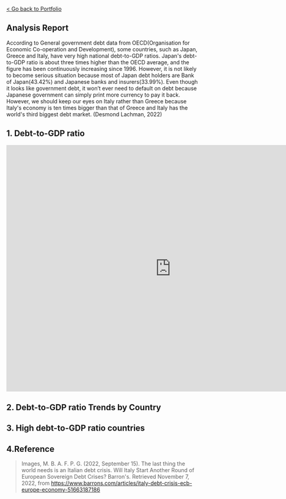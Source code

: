 
[< Go back to Portfolio](https://kibokk.github.io/portfolio/)

## Analysis Report
According to General government debt data from OECD(Organisation for Economic Co-operation and Development), some countries, such as Japan, Greece and Italy, have very high national debt-to-GDP ratios. Japan's debt-to-GDP ratio is about three times higher than the OECD average, and the figure has been continuously increasing since 1996. However, it is not likely to become serious situation because most of Japan debt holders are Bank of Japan(43.42%) and Japanese banks and insurers(33.99%). Even though it looks like government debt, it won’t ever need to default on debt because Japanese government can simply print more currency to pay it back. However, we should keep our eyes on Italy rather than Greece because Italy's economy is ten times bigger than that of Greece and Italy has the world's third biggest debt market. (Desmond Lachman, 2022)

## 1. Debt-to-GDP ratio
<iframe src="https://data.oecd.org/chart/6Se3" width="860" height="645" style="border: 0" mozallowfullscreen="true" webkitallowfullscreen="true" allowfullscreen="true"><a href="https://data.oecd.org/chart/6Se3" target="_blank">OECD Chart: General government debt, Total, % of GDP, Annual, 2018</a></iframe>

## 2. Debt-to-GDP ratio Trends by Country
<div class="flourish-embed flourish-chart" data-src="visualisation/11721046"><script src="https://public.flourish.studio/resources/embed.js"></script></div>

## 3. High debt-to-GDP ratio countries
<div class="flourish-embed flourish-chart" data-src="visualisation/11722177"><script src="https://public.flourish.studio/resources/embed.js"></script></div>

## 4.Reference
> Images, M. B. A. F. P. G. (2022, September 15). The last thing the world needs is an Italian debt crisis. Will Italy Start Another Round of European Sovereign Debt Crises? Barron's. Retrieved November 7, 2022, from https://www.barrons.com/articles/italy-debt-crisis-ecb-europe-economy-51663187186 
